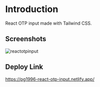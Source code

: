 
# Introduction

React OTP input made with Tailwind CSS.


## Screenshots

![reactotpinput](https://github.com/praveengoswami1996/react-otp-input/assets/99909331/b18e60d3-96de-4009-88ef-796a62debc02)


## Deploy Link
https://pg1996-react-otp-input.netlify.app/
